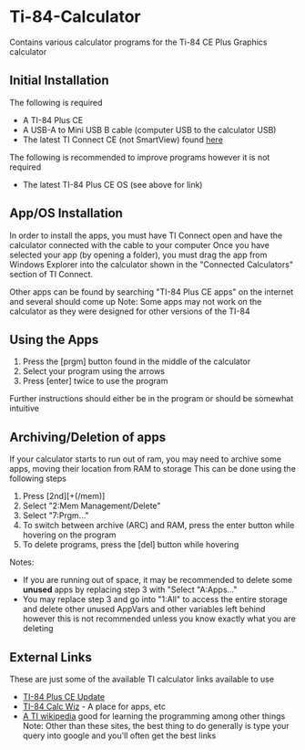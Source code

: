 # Ti-84-Calculator

Contains various calculator programs for the Ti-84 CE Plus Graphics calculator

## Initial Installation

The following is required
* A TI-84 Plus CE
* A USB-A to Mini USB B cable (computer USB to the calculator USB)
* The latest TI Connect CE (not SmartView) found [here](https://education.ti.com/en/software/update/84-ce-software-update)

The following is recommended to improve programs however it is not required
* The latest TI-84 Plus CE OS (see above for link)

## App/OS Installation
In order to install the apps, you must have TI Connect open and have the calculator connected with the cable to your computer
Once you have selected your app (by opening a folder), you must drag the app from Windows Explorer into the calculator shown in the "Connected Calculators" section of TI Connect.

Other apps can be found by searching "TI-84 Plus CE apps" on the internet and several should come up
Note: Some apps may not work on the calculator as they were designed for other versions of the TI-84

## Using the Apps
1. Press the \[prgm] button found in the middle of the calculator
2. Select your program using the arrows
3. Press \[enter] twice to use the program

Further instructions should either be in the program or should be somewhat intuitive

## Archiving/Deletion of apps
If your calculator starts to run out of ram, you may need to archive some apps, moving their location from RAM to storage
This can be done using the following steps
1. Press \[2nd]\[+(/mem)]
2. Select "2:Mem Management/Delete"
3. Select "7:Prgm..."
4. To switch between archive (ARC) and RAM, press the enter button while hovering on the program
5. To delete programs, press the \[del] button while hovering

Notes:
* If you are running out of space, it may be recommended to delete some **unused** apps by replacing step 3 with "Select "A:Apps..."
* You may replace step 3 and go into "1:All" to access the entire storage and delete other unused AppVars and other variables left behind however this is not recommended unless you know exactly what you are deleting

## External Links
These are just some of the available TI calculator links available to use
* [TI-84 Plus CE Update](https://education.ti.com/en/software/update/84-ce-software-update)
* [TI-84 Calc Wiz](https://www.ti84calcwiz.com/) - A place for apps, etc
* [A TI wikipedia](tibasicdev.wikidot.com) good for learning the programming among other things
Note: Other than these sites, the best thing to do generally is type your query into google and you'll often get the best links
